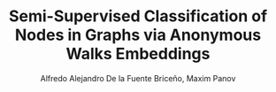 ---
paperId: 1
author: Alfredo Alejandro De la Fuente Briceño, Maxim Panov
publicationauthor: De la Fuente Briceño, A. A. et al.
title: Semi-Supervised Classification of Nodes in Graphs via Anonymous Walks Embeddings
pdf: MarquezHerrera_Abstract.pdf
poster: --
alt: --
type: Poster
topic: Machine Learning Methods
link: --
conference: neurips
year: 2018
tags: neurips-2018
location: --
---